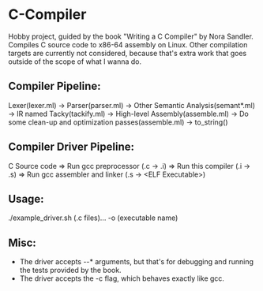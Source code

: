 # C-Compiler
Hobby project, guided by the book "Writing a C Compiler" by Nora Sandler.
Compiles C source code to x86-64 assembly on Linux. Other compilation targets are currently not considered, because that's extra work that goes outside of the scope of what I wanna do.

## Compiler Pipeline:
Lexer(lexer.ml) -> Parser(parser.ml) -> Other Semantic Analysis(semant*.ml) -> IR named Tacky(tackify.ml) -> High-level Assembly(assemble.ml) -> Do some clean-up and optimization passes(assemble.ml) -> to_string()

## Compiler Driver Pipeline:
C Source code => Run gcc preprocessor (.c -> .i) => Run this compiler (.i -> .s) => Run gcc assembler and linker (.s -> \<ELF Executable\>)

## Usage:
./example_driver.sh (.c files)... -o (executable name)

## Misc:
- The driver accepts --* arguments, but that's for debugging and running the tests provided by the book.
- The driver accepts the -c flag, which behaves exactly like gcc.
